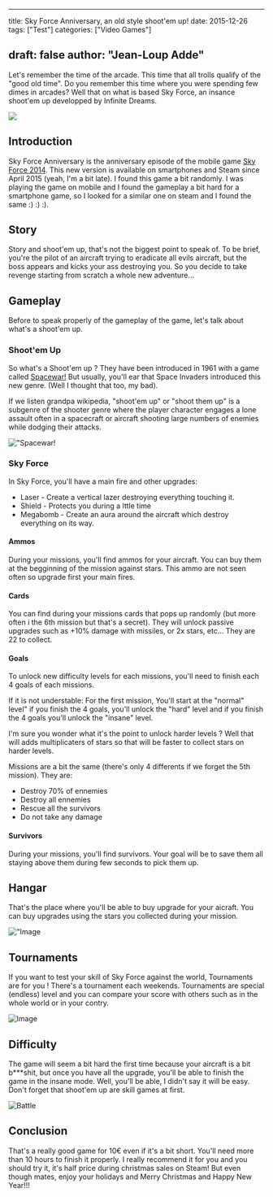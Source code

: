 
---
title: Sky Force Anniversary, an old style shoot'em up!
date: 2015-12-26
tags: ["Test"]
categories: ["Video Games"]

draft: false
author: "Jean-Loup Adde"
---

Let's remember the time of the arcade. This time that all trolls
qualify of the "good old time". Do you remember this time where
you were spending few dimes in arcades? Well that on what is based Sky
Force, an insance shoot'em up developped by Infinite Dreams.

![](/post_preview/20151226_152506_skyforce-banner.jpg)


Introduction
------------

Sky Force Anniversary is the anniversary episode of the mobile game [Sky Force 2014](https://play.google.com/store/apps/details?id=pl.idreams.skyforcehd).
 This new version is available on smartphones and Steam since
April 2015 (yeah, I'm a bit late). I found this game a bit randomly. I
was playing the game on mobile and I found the gameplay a bit hard for a
smartphone game, so I looked for a similar one on steam and I found the
same :) :) :).

Story
-----

Story and shoot'em up, that's not the biggest point to speak
of. To be brief, you're the pilot of an aircraft trying to eradicate
all evils aircraft, but the boss appears and kicks your ass destroying
you. So you decide to take revenge starting from scratch a whole new
adventure...

Gameplay
--------

Before to speak properly of the gameplay of the game, let's talk about
what's a shoot'em up.

### Shoot'em Up

 So what's a Shoot'em up ? They have been introduced in 1961
with a game called
[Spacewar!](https://en.wikipedia.org/wiki/Spacewar_%28video_game%29)
But usually, you'll ear that Space Invaders introduced this new genre.
(Well I thought that too, my bad).

If we listen grandpa wikipedia, "shoot'em up" or "shoot them
up" is a subgenre of the shooter genre where the player character
engages a lone assault often in a spacecraft or aircraft shooting large
numbers of enemies while dodging their attacks.

!["Spacewar!](/post_content/2015-12-26/35f7abd3-e9dd-4109-9f1a-d21edd8a3450.jpg)

### Sky Force

 In Sky Force, you'll have a main fire and other upgrades:

-    Laser - Create a vertical lazer destroying everything
    touching it.
-    Shield - Protects you during a lttle time
-    Megabomb - Create an aura around the aircraft which destroy
    everything on its way.


#### Ammos

During your missions, you'll find ammos for your aircraft. You can buy
them at the begginning of the mission against stars. This ammo are not
seen often so upgrade first your main fires.

#### Cards

You can find during your missions cards that pops up randomly (but more
often i the 6th mission but that's a secret). They will unlock passive
upgrades such as +10% damage with missiles, or 2x stars, etc\... They
are 22 to collect.

#### Goals

 To unlock new difficulty levels for each missions, you'll need
to finish each 4 goals of each missions.

 If it is not understable: For the first mission, You'll start at
the "normal" level" if you finish the 4 goals, you'll unlock
the "hard" level and if you finish the 4 goals you'll unlock the
"insane" level.

 I'm sure you wonder what it's the point to unlock harder levels
? Well that will adds multiplicaters of stars so that will be faster to
collect stars on harder levels.

 Missions are a bit the same (there's only 4 differents if we
forget the 5th mission). They are:

-   Destroy 70% of ennemies
-   Destroy all ennemies
-   Rescue all the survivors
-   Do not take any damage

#### Survivors

 During your missions, you'll find survivors. Your goal will be
to save them all staying above them during few seconds to pick them
up.

Hangar
------

That's the place where you'll be able to buy upgrade for your aicraft.
You can buy upgrades using the stars you collected during your mission.

!["Image](/post_content/2015-12-26/a5709a75-dd99-464e-b321-f197b5765a0f.jpg)

Tournaments
-----------

If you want to test your skill of Sky Force against the world,
Tournaments are for you ! There's a tournament each weekends.
Tournaments are special (endless) level and you can compare your score
with others such as in the whole world or in your contry.

![Image](/post_content/2015-12-26/b07688db-2dca-427a-bd1f-d9ab6d32a92d.jpg)

Difficulty
----------

The game will seem a bit hard the first time because your aircraft is a
bit b\*\*\*shit, but once you have all the upgrade, you'll be able to
finish the game in the insane mode. Well, you'll be able, I didn't say
it will be easy. Don't forget that shoot'em up are skill games at
first.

![Battle](/post_content/2015-12-26/d0201685-cef2-4243-b399-fa97569d9b3e.jpg)

Conclusion
----------

That's a really good game for 10€ even if it's a bit short.
You'll need more than 10 hours to finish it properly. I really
recommend it for you and you should try it, it's half price during
christmas sales on Steam! But even though mates, enjoy your holidays and
Merry Christmas and Happy New Year!!!
